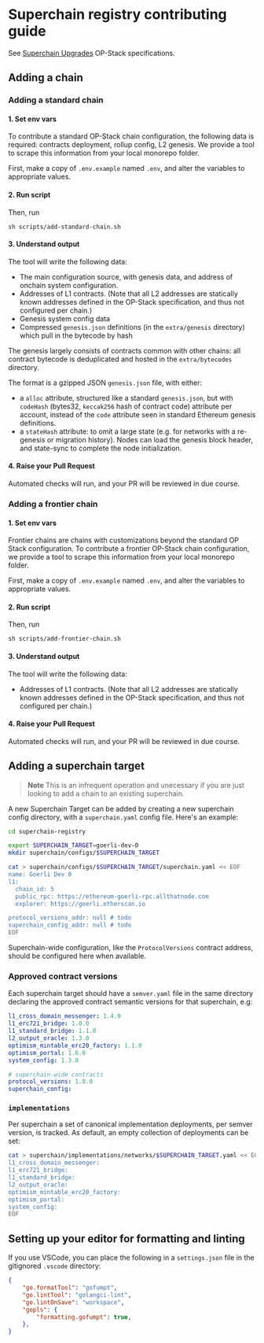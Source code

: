 # Superchain registry contributing guide

See [Superchain Upgrades] OP-Stack specifications.

[Superchain Upgrades]: https://specs.optimism.io/protocol/superchain-upgrades.html



## Adding a chain

### Adding a standard chain

#### 1. Set env vars

To contribute a standard OP-Stack chain configuration, the following data is required: contracts deployment, rollup config, L2 genesis. We provide a tool to scrape this information from your local monorepo folder.

First, make a copy of `.env.example` named `.env`, and alter the variables to appropriate values.

#### 2. Run script
Then, run

```shell
sh scripts/add-standard-chain.sh
```

#### 3. Understand output
The tool will write the following data:
- The main configuration source, with genesis data, and address of onchain system configuration.
- Addresses of L1 contracts. (Note that all L2 addresses are statically known addresses defined in the OP-Stack specification, and thus not configured per chain.)
- Genesis system config data
- Compressed `genesis.json` definitions (in the `extra/genesis` directory) which pull in the bytecode by hash

The genesis largely consists of contracts common with other chains:
all contract bytecode is deduplicated and hosted in the `extra/bytecodes` directory.

The format is a gzipped JSON `genesis.json` file, with either:
- a `alloc` attribute, structured like a standard `genesis.json`,
  but with `codeHash` (bytes32, `keccak256` hash of contract code) attribute per account,
  instead of the `code` attribute seen in standard Ethereum genesis definitions.
- a `stateHash` attribute: to omit a large state (e.g. for networks with a re-genesis or migration history).
  Nodes can load the genesis block header, and state-sync to complete the node initialization.

#### 4. Raise your Pull Request
  Automated checks will run, and your PR will be reviewed in due course.


### Adding a frontier chain

#### 1. Set env vars

Frontier chains are chains with customizations beyond the standard OP
Stack configuration. To contribute a frontier OP-Stack chain
configuration, we provide a tool to scrape this information from your
local monorepo folder.

First, make a copy of `.env.example` named `.env`, and alter the variables to appropriate values.

#### 2. Run script
Then, run

```shell
sh scripts/add-frontier-chain.sh
```

#### 3. Understand output
The tool will write the following data:
- Addresses of L1 contracts. (Note that all L2 addresses are statically known addresses defined in the OP-Stack specification, and thus not configured per chain.)

#### 4. Raise your Pull Request
  Automated checks will run, and your PR will be reviewed in due course.

## Adding a superchain target

> **Note**
> This is an infrequent operation and unecessary if you are just looking to add a chain to an existing superchain.

A new Superchain Target can be added by creating a new superchain config directory,
with a `superchain.yaml` config file. Here's an example:

```bash
cd superchain-registry

export SUPERCHAIN_TARGET=goerli-dev-0
mkdir superchain/configs/$SUPERCHAIN_TARGET

cat > superchain/configs/$SUPERCHAIN_TARGET/superchain.yaml << EOF
name: Goerli Dev 0
l1:
  chain_id: 5
  public_rpc: https://ethereum-goerli-rpc.allthatnode.com
  explorer: https://goerli.etherscan.io

protocol_versions_addr: null # todo
superchain_config_addr: null # todo
EOF
```
Superchain-wide configuration, like the `ProtocolVersions` contract address, should be configured here when available.

### Approved contract versions
Each superchain target should have a `semver.yaml` file in the same directory declaring the approved contract semantic versions for that superchain, e.g:
```yaml
l1_cross_domain_messenger: 1.4.0
l1_erc721_bridge: 1.0.0
l1_standard_bridge: 1.1.0
l2_output_oracle: 1.3.0
optimism_mintable_erc20_factory: 1.1.0
optimism_portal: 1.6.0
system_config: 1.3.0

# superchain-wide contracts
protocol_versions: 1.0.0
superchain_config:
```

### `implementations`

Per superchain a set of canonical implementation deployments, per semver version, is tracked.
As default, an empty collection of deployments can be set:
```bash
cat > superchain/implementations/networks/$SUPERCHAIN_TARGET.yaml << EOF
l1_cross_domain_messenger:
l1_erc721_bridge:
l1_standard_bridge:
l2_output_oracle:
optimism_mintable_erc20_factory:
optimism_portal:
system_config:
EOF
```

## Setting up your editor for formatting and linting
If you use VSCode, you can place the following in a `settings.json` file in the gitignored `.vscode` directory:

```json
{
    "go.formatTool": "gofumpt",
    "go.lintTool": "golangci-lint",
    "go.lintOnSave": "workspace",
    "gopls": {
        "formatting.gofumpt": true,
    },
}
```
